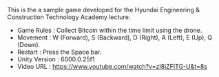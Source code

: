 This is the a sample game developed for the Hyundai Engineering & Construction Technology Academy lecture.

- Game Rules : Collect Bitcoin within the time limit using the drone.
- Movement : W (Forward), S (Backward), D (Right), A (Left), E (Up), Q (Down).
- Restart : Press the Space bar.
- Unity Version : 6000.0.25f1
- Video URL : https://www.youtube.com/watch?v=zI8jZFITG-U&t=8s
